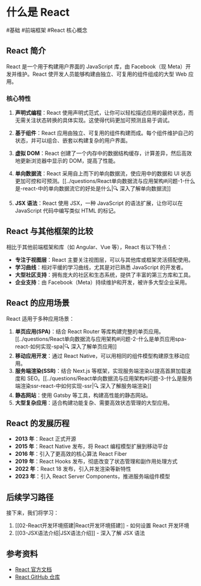 # 什么是 React

#基础 #前端框架 #React 核心概念

## React 简介

React 是一个用于构建用户界面的 JavaScript 库，由 Facebook（现 Meta）开发并维护。React 使开发人员能够构建由独立、可复用的组件组成的大型 Web 应用。

### 核心特性

1. **声明式编程**：React 使用声明式范式，让你可以轻松描述应用的最终状态，而无需关注状态转换的具体实现。这使得代码更加可预测且易于调试。

2. **基于组件**：React 应用由独立、可复用的组件构建而成。每个组件维护自己的状态，并可以组合、嵌套以构建复杂的用户界面。

3. **虚拟 DOM**：React 创建了一个内存中的数据结构缓存，计算差异，然后高效地更新浏览器中显示的 DOM，提高了性能。

4. **单向数据流**：React 采用自上而下的单向数据流，使应用中的数据和 UI 状态更加可控和可预测。[[../questions/React单向数据流与应用架构#问题-1-什么是-react-中的单向数据流它的好处是什么|🔍 深入了解单向数据流]]

5. **JSX 语法**：React 使用 JSX，一种 JavaScript 的语法扩展，让你可以在 JavaScript 代码中编写类似 HTML 的标记。

## React 与其他框架的比较

相比于其他前端框架和库（如 Angular、Vue 等），React 有以下特点：

-   **专注于视图层**：React 主要关注视图层，可以与其他库或框架灵活搭配使用。
-   **学习曲线**：相对平缓的学习曲线，尤其是对已熟悉 JavaScript 的开发者。
-   **大型社区支持**：拥有庞大的社区和生态系统，提供了丰富的第三方库和工具。
-   **企业支持**：由 Facebook（Meta）持续维护和开发，被许多大型企业采用。

## React 的应用场景

React 适用于多种应用场景：

1. **单页应用(SPA)**：结合 React Router 等库构建完整的单页应用。[[../questions/React单向数据流与应用架构#问题-2-什么是单页应用spa-react-如何实现-spa|🔍 深入了解单页应用]]
2. **移动应用开发**：通过 React Native，可以用相同的组件模型构建原生移动应用。
3. **服务端渲染(SSR)**：结合 Next.js 等框架，实现服务端渲染以提高首屏加载速度和 SEO。[[../questions/React单向数据流与应用架构#问题-3-什么是服务端渲染ssr-react-中如何实现-ssr|🔍 深入了解服务端渲染]]
4. **静态网站**：使用 Gatsby 等工具，构建高性能的静态网站。
5. **大型复杂应用**：适合构建功能复杂、需要高效状态管理的大型应用。

## React 的发展历程

-   **2013 年**：React 正式开源
-   **2015 年**：React Native 发布，将 React 编程模型扩展到移动平台
-   **2016 年**：引入了更高效的核心算法 React Fiber
-   **2019 年**：React Hooks 发布，彻底改变了状态管理和副作用处理方式
-   **2022 年**：React 18 发布，引入并发渲染等新特性
-   **2023 年**：引入 React Server Components，推进服务端组件模型

## 后续学习路径

接下来，我们将学习：

1. [[02-React开发环境搭建|React开发环境搭建]] - 如何设置 React 开发环境
2. [[03-JSX语法介绍|JSX语法介绍]] - 深入了解 JSX 语法

## 参考资料

-   [React 官方文档](https://reactjs.org/)
-   [React GitHub 仓库](https://github.com/facebook/react)

